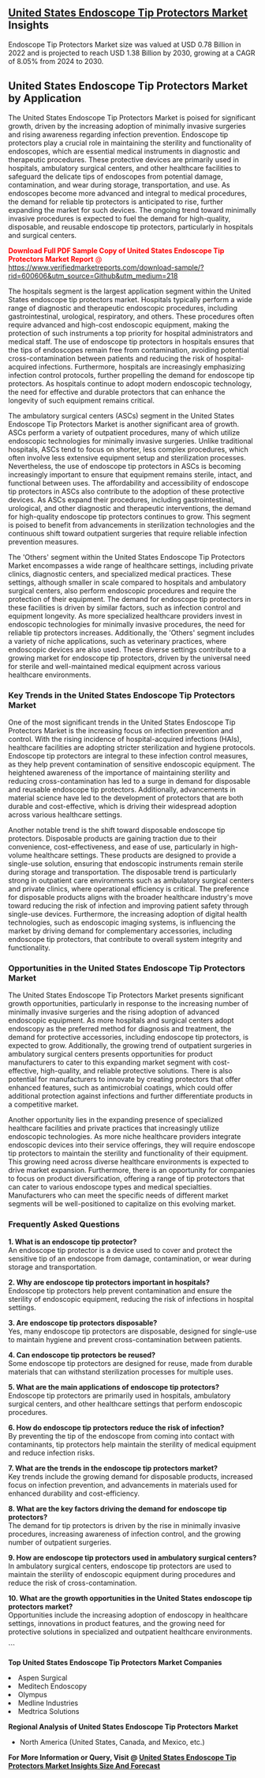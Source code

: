 <h2><a href="https://www.verifiedmarketreports.com/download-sample/?rid=600606&amp;utm_source=Github&amp;utm_medium=218" target="_blank">United States Endoscope Tip Protectors Market</a> Insights</h2><p>Endoscope Tip Protectors Market size was valued at USD 0.78 Billion in 2022 and is projected to reach USD 1.38 Billion by 2030, growing at a CAGR of 8.05% from 2024 to 2030.</p><p> <h2>United States Endoscope Tip Protectors Market by Application</h2> <p>The United States Endoscope Tip Protectors Market is poised for significant growth, driven by the increasing adoption of minimally invasive surgeries and rising awareness regarding infection prevention. Endoscope tip protectors play a crucial role in maintaining the sterility and functionality of endoscopes, which are essential medical instruments in diagnostic and therapeutic procedures. These protective devices are primarily used in hospitals, ambulatory surgical centers, and other healthcare facilities to safeguard the delicate tips of endoscopes from potential damage, contamination, and wear during storage, transportation, and use. As endoscopes become more advanced and integral to medical procedures, the demand for reliable tip protectors is anticipated to rise, further expanding the market for such devices. The ongoing trend toward minimally invasive procedures is expected to fuel the demand for high-quality, disposable, and reusable endoscope tip protectors, particularly in hospitals and surgical centers. <p><span class=""><span style="color: #ff0000;"><strong>Download Full PDF Sample Copy of United States Endoscope Tip Protectors Market Report</strong> @ </span><a href="https://www.verifiedmarketreports.com/download-sample/?rid=600606&amp;utm_source=Github&amp;utm_medium=218" target="_blank">https://www.verifiedmarketreports.com/download-sample/?rid=600606&amp;utm_source=Github&amp;utm_medium=218</a></span></p> The hospitals segment is the largest application segment within the United States endoscope tip protectors market. Hospitals typically perform a wide range of diagnostic and therapeutic endoscopic procedures, including gastrointestinal, urological, respiratory, and others. These procedures often require advanced and high-cost endoscopic equipment, making the protection of such instruments a top priority for hospital administrators and medical staff. The use of endoscope tip protectors in hospitals ensures that the tips of endoscopes remain free from contamination, avoiding potential cross-contamination between patients and reducing the risk of hospital-acquired infections. Furthermore, hospitals are increasingly emphasizing infection control protocols, further propelling the demand for endoscope tip protectors. As hospitals continue to adopt modern endoscopic technology, the need for effective and durable protectors that can enhance the longevity of such equipment remains critical. <p>The ambulatory surgical centers (ASCs) segment in the United States Endoscope Tip Protectors Market is another significant area of growth. ASCs perform a variety of outpatient procedures, many of which utilize endoscopic technologies for minimally invasive surgeries. Unlike traditional hospitals, ASCs tend to focus on shorter, less complex procedures, which often involve less extensive equipment setup and sterilization processes. Nevertheless, the use of endoscope tip protectors in ASCs is becoming increasingly important to ensure that equipment remains sterile, intact, and functional between uses. The affordability and accessibility of endoscope tip protectors in ASCs also contribute to the adoption of these protective devices. As ASCs expand their procedures, including gastrointestinal, urological, and other diagnostic and therapeutic interventions, the demand for high-quality endoscope tip protectors continues to grow. This segment is poised to benefit from advancements in sterilization technologies and the continuous shift toward outpatient surgeries that require reliable infection prevention measures. <p>The 'Others' segment within the United States Endoscope Tip Protectors Market encompasses a wide range of healthcare settings, including private clinics, diagnostic centers, and specialized medical practices. These settings, although smaller in scale compared to hospitals and ambulatory surgical centers, also perform endoscopic procedures and require the protection of their equipment. The demand for endoscope tip protectors in these facilities is driven by similar factors, such as infection control and equipment longevity. As more specialized healthcare providers invest in endoscopic technologies for minimally invasive procedures, the need for reliable tip protectors increases. Additionally, the 'Others' segment includes a variety of niche applications, such as veterinary practices, where endoscopic devices are also used. These diverse settings contribute to a growing market for endoscope tip protectors, driven by the universal need for sterile and well-maintained medical equipment across various healthcare environments. <h3>Key Trends in the United States Endoscope Tip Protectors Market</h3> <p>One of the most significant trends in the United States Endoscope Tip Protectors Market is the increasing focus on infection prevention and control. With the rising incidence of hospital-acquired infections (HAIs), healthcare facilities are adopting stricter sterilization and hygiene protocols. Endoscope tip protectors are integral to these infection control measures, as they help prevent contamination of sensitive endoscopic equipment. The heightened awareness of the importance of maintaining sterility and reducing cross-contamination has led to a surge in demand for disposable and reusable endoscope tip protectors. Additionally, advancements in material science have led to the development of protectors that are both durable and cost-effective, which is driving their widespread adoption across various healthcare settings. <p>Another notable trend is the shift toward disposable endoscope tip protectors. Disposable products are gaining traction due to their convenience, cost-effectiveness, and ease of use, particularly in high-volume healthcare settings. These products are designed to provide a single-use solution, ensuring that endoscopic instruments remain sterile during storage and transportation. The disposable trend is particularly strong in outpatient care environments such as ambulatory surgical centers and private clinics, where operational efficiency is critical. The preference for disposable products aligns with the broader healthcare industry's move toward reducing the risk of infection and improving patient safety through single-use devices. Furthermore, the increasing adoption of digital health technologies, such as endoscopic imaging systems, is influencing the market by driving demand for complementary accessories, including endoscope tip protectors, that contribute to overall system integrity and functionality. <h3>Opportunities in the United States Endoscope Tip Protectors Market</h3> <p>The United States Endoscope Tip Protectors Market presents significant growth opportunities, particularly in response to the increasing number of minimally invasive surgeries and the rising adoption of advanced endoscopic equipment. As more hospitals and surgical centers adopt endoscopy as the preferred method for diagnosis and treatment, the demand for protective accessories, including endoscope tip protectors, is expected to grow. Additionally, the growing trend of outpatient surgeries in ambulatory surgical centers presents opportunities for product manufacturers to cater to this expanding market segment with cost-effective, high-quality, and reliable protective solutions. There is also potential for manufacturers to innovate by creating protectors that offer enhanced features, such as antimicrobial coatings, which could offer additional protection against infections and further differentiate products in a competitive market. <p>Another opportunity lies in the expanding presence of specialized healthcare facilities and private practices that increasingly utilize endoscopic technologies. As more niche healthcare providers integrate endoscopic devices into their service offerings, they will require endoscope tip protectors to maintain the sterility and functionality of their equipment. This growing need across diverse healthcare environments is expected to drive market expansion. Furthermore, there is an opportunity for companies to focus on product diversification, offering a range of tip protectors that can cater to various endoscope types and medical specialties. Manufacturers who can meet the specific needs of different market segments will be well-positioned to capitalize on this evolving market. <h3>Frequently Asked Questions</h3> <p><strong>1. What is an endoscope tip protector?</strong><br>An endoscope tip protector is a device used to cover and protect the sensitive tip of an endoscope from damage, contamination, or wear during storage and transportation.</p> <p><strong>2. Why are endoscope tip protectors important in hospitals?</strong><br>Endoscope tip protectors help prevent contamination and ensure the sterility of endoscopic equipment, reducing the risk of infections in hospital settings.</p> <p><strong>3. Are endoscope tip protectors disposable?</strong><br>Yes, many endoscope tip protectors are disposable, designed for single-use to maintain hygiene and prevent cross-contamination between patients.</p> <p><strong>4. Can endoscope tip protectors be reused?</strong><br>Some endoscope tip protectors are designed for reuse, made from durable materials that can withstand sterilization processes for multiple uses.</p> <p><strong>5. What are the main applications of endoscope tip protectors?</strong><br>Endoscope tip protectors are primarily used in hospitals, ambulatory surgical centers, and other healthcare settings that perform endoscopic procedures.</p> <p><strong>6. How do endoscope tip protectors reduce the risk of infection?</strong><br>By preventing the tip of the endoscope from coming into contact with contaminants, tip protectors help maintain the sterility of medical equipment and reduce infection risks.</p> <p><strong>7. What are the trends in the endoscope tip protectors market?</strong><br>Key trends include the growing demand for disposable products, increased focus on infection prevention, and advancements in materials used for enhanced durability and cost-efficiency.</p> <p><strong>8. What are the key factors driving the demand for endoscope tip protectors?</strong><br>The demand for tip protectors is driven by the rise in minimally invasive procedures, increasing awareness of infection control, and the growing number of outpatient surgeries.</p> <p><strong>9. How are endoscope tip protectors used in ambulatory surgical centers?</strong><br>In ambulatory surgical centers, endoscope tip protectors are used to maintain the sterility of endoscopic equipment during procedures and reduce the risk of cross-contamination.</p> <p><strong>10. What are the growth opportunities in the United States endoscope tip protectors market?</strong><br>Opportunities include the increasing adoption of endoscopy in healthcare settings, innovations in product features, and the growing need for protective solutions in specialized and outpatient healthcare environments.</p> ```</p><p><strong>Top United States Endoscope Tip Protectors Market Companies</strong></p><div data-test-id=""><p><li>Aspen Surgical</li><li> Meditech Endoscopy</li><li> Olympus</li><li> Medline Industries</li><li> Medtrica Solutions</li></p><div><strong>Regional Analysis of&nbsp;United States Endoscope Tip Protectors Market</strong></div><ul><li dir="ltr"><p dir="ltr">North America&nbsp;(United States, Canada, and Mexico, etc.)</p></li></ul><p><strong>For More Information or Query, Visit @&nbsp;</strong><strong><a href="https://www.verifiedmarketreports.com/product/endoscope-tip-protectors-market/?utm_source=Github&amp;utm_medium=218" target="_blank">United States Endoscope Tip Protectors Market Insights Size And Forecast</a></strong></p></div>
